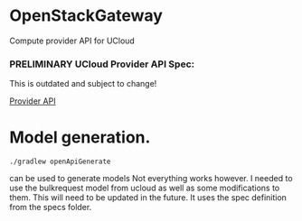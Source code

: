 # OpenStackGateway

Compute provider API for UCloud

### PRELIMINARY UCloud Provider API Spec:
This is outdated and subject to change!

[Provider API](specs/ProviderAPI.html)

# Model generation.

`./gradlew openApiGenerate`

can be used to generate models
Not everything works however. I needed to use the bulkrequest model from ucloud as well as some modifications to them.
This will need to be updated in the future.
It uses the spec definition from the specs folder.
